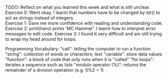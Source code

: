 TODO: Reflect on what you learned this week and what is still unclear.
Exercise 0: Went okay. I learnt that numbers have to be changed by str() to act as strings instead of integers.  
Exercise 1: Gave me more confidence with reading and understanding code.
Exercise 2: print(hero) prints 'MC Hammer'. I learnt how to interpret error messages to edit code.
Exercise 3: I found it very difficult and am still trying to wrap my head around for loops.

Programming Vocabulary:
"call": telling the computer to run a function 
"string": collection of words or characters; text
"variable": store data values
"function": a block of code that only runs when it is "called"
"for loops": iterates a sequence such as lists 
"modulo operator (%)": returns the remainder of a division operation (e.g. 5%2 = 1)